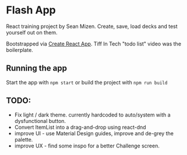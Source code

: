 # Flash App

React training project by Sean Mizen. Create, save, load decks and test yourself out on them.

Bootstrapped via [Create React App](https://github.com/facebook/create-react-app).
Tiff In Tech "todo list" video was the boilerplate.

## Running the app

Start the app with `npm start` or build the project with `npm run build`

## TODO:

- Fix light / dark theme. currently hardcoded to auto/system with a dysfunctional button.
- Convert ItemList into a drag-and-drop using react-dnd
- improve UI - use Material Design guides, improve and de-grey the palette.
- improve UX - find some inspo for a better Challenge screen.
